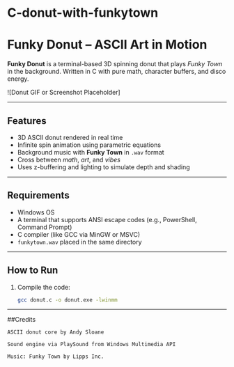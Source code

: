 # C-donut-with-funkytown
#  Funky Donut – ASCII Art in Motion

**Funky Donut** is a terminal-based 3D spinning donut that plays *Funky Town* in the background. Written in C with pure math, character buffers, and disco energy.

![Donut GIF or Screenshot Placeholder]

---

##  Features

- 3D ASCII donut rendered in real time
- Infinite spin animation using parametric equations
- Background music with **Funky Town** in `.wav` format
- Cross between *math*, *art*, and *vibes*
- Uses z-buffering and lighting to simulate depth and shading

---

## Requirements

- Windows OS
- A terminal that supports ANSI escape codes (e.g., PowerShell, Command Prompt)
- C compiler (like GCC via MinGW or MSVC)
- `funkytown.wav` placed in the same directory

---

##  How to Run

1. Compile the code:
   ```bash
   gcc donut.c -o donut.exe -lwinmm

---
   
##Credits

    ASCII donut core by Andy Sloane

    Sound engine via PlaySound from Windows Multimedia API

    Music: Funky Town by Lipps Inc. 
    
